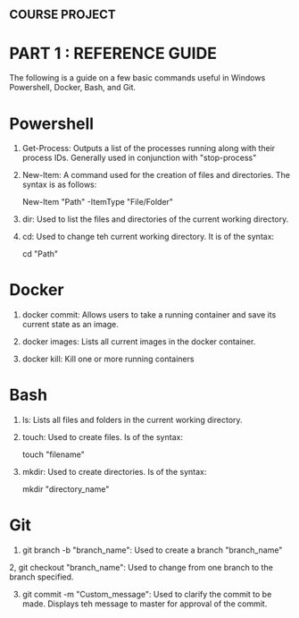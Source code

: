 ## COURSE PROJECT

# PART 1 : REFERENCE GUIDE

The following is a guide on a few basic commands useful in Windows Powershell, Docker, Bash, and Git.

# Powershell

1. Get-Process: Outputs a list of the processes running along with their process IDs. Generally used in conjunction with "stop-process"

2. New-Item: A command used for the creation of files and directories. The syntax is as follows:
   
   New-Item "Path" -ItemType "File/Folder"

3. dir: Used to list the files and directories of the current working directory.

4. cd: Used to change teh current working directory. It is of the syntax:

   cd "Path"

# Docker

1. docker commit: Allows users to take a running container and save its current state as an image.

2. docker images: Lists all current images in the docker container.

3. docker kill: Kill one or more running containers

# Bash

1. ls: Lists all files and folders in the current working directory.

2. touch: Used to create files. Is of the syntax:

   touch "filename"

3. mkdir: Used to create directories. Is of the syntax:

   mkdir "directory_name"

# Git

1. git branch -b "branch_name": Used to create a branch "branch_name"

2, git checkout "branch_name": Used to change from one branch to the branch specified.

3. git commit -m "Custom_message": Used to clarify the commit to be made. Displays teh message to master for approval of the commit.

